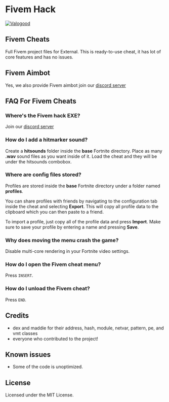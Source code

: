 # Fivem Hack
[![Valogood](https://i.postimg.cc/rst8hSnb/dgsdgxx-4.jpg)](https://discord.gg/elusion-cheats-1174326154207953006)
## Fivem Cheats
Full Fivem project files for External. 
This is ready-to-use cheat, it has lot of core features and has no issues.
## Fivem Aimbot
Yes, we also provide Fivem aimbot join our [discord server](https://discord.gg/elusion-cheats-1174326154207953006)

## FAQ For Fivem Cheats

### Where's the Fivem hack EXE?
Join our [discord server](https://discord.gg/elusion-cheats-1174326154207953006)

### How do I add a hitmarker sound?
Create a **hitsounds** folder inside the **base** Fortnite directory.
Place as many **.wav** sound files as you want inside of it. Load the cheat and they will be under the hitsounds combobox.

### Where are config files stored?
Profiles are stored inside the **base** Fortnite directory under a folder named **profiles**.

You can share profiles with friends by navigating to the configuration tab inside the cheat and selecting **Export**. This will copy all profile data to the clipboard which you can then paste to a friend.

To import a profile, just copy all of the profile data and press **Import**. Make sure to save your profile by entering a name and pressing **Save**.

### Why does moving the menu crash the game?
Disable multi-core rendering in your Fortnite video settings.

### How do I open the Fivem cheat menu?
Press `INSERT`.

### How do I unload the Fivem cheat?
Press `END`.

## Credits 
- dex and maddie for their address, hash, module, netvar, pattern, pe, and vmt classes
- everyone who contributed to the project!

## Known issues
- Some of the code is unoptimized.

## License
Licensed under the MIT License.   
